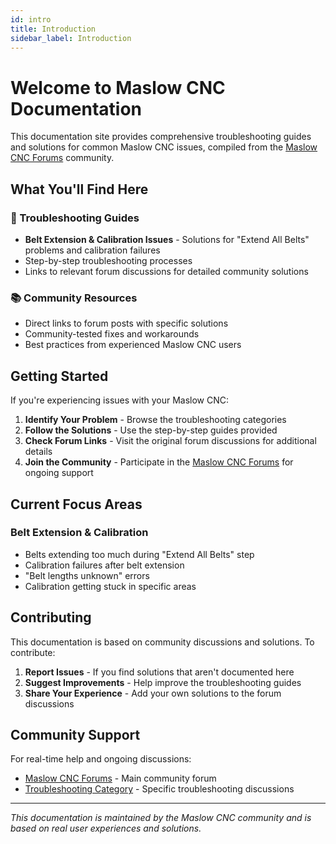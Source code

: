 ```yaml
---
id: intro
title: Introduction
sidebar_label: Introduction
---
```


# Welcome to Maslow CNC Documentation

This documentation site provides comprehensive troubleshooting guides and solutions for common Maslow CNC issues, compiled from the [Maslow CNC Forums](https://forums.maslowcnc.com/) community.

## What You'll Find Here

### 🔧 Troubleshooting Guides
- **Belt Extension & Calibration Issues** - Solutions for "Extend All Belts" problems and calibration failures
- Step-by-step troubleshooting processes
- Links to relevant forum discussions for detailed community solutions

### 📚 Community Resources
- Direct links to forum posts with specific solutions
- Community-tested fixes and workarounds
- Best practices from experienced Maslow CNC users

## Getting Started

If you're experiencing issues with your Maslow CNC:

1. **Identify Your Problem** - Browse the troubleshooting categories
2. **Follow the Solutions** - Use the step-by-step guides provided
3. **Check Forum Links** - Visit the original forum discussions for additional details
4. **Join the Community** - Participate in the [Maslow CNC Forums](https://forums.maslowcnc.com/) for ongoing support

## Current Focus Areas

### Belt Extension & Calibration
- Belts extending too much during "Extend All Belts" step
- Calibration failures after belt extension
- "Belt lengths unknown" errors
- Calibration getting stuck in specific areas

## Contributing

This documentation is based on community discussions and solutions. To contribute:

1. **Report Issues** - If you find solutions that aren't documented here
2. **Suggest Improvements** - Help improve the troubleshooting guides
3. **Share Your Experience** - Add your own solutions to the forum discussions

## Community Support

For real-time help and ongoing discussions:
- [Maslow CNC Forums](https://forums.maslowcnc.com/) - Main community forum
- [Troubleshooting Category](https://forums.maslowcnc.com/c/troubleshooting/12) - Specific troubleshooting discussions

---

*This documentation is maintained by the Maslow CNC community and is based on real user experiences and solutions.*
